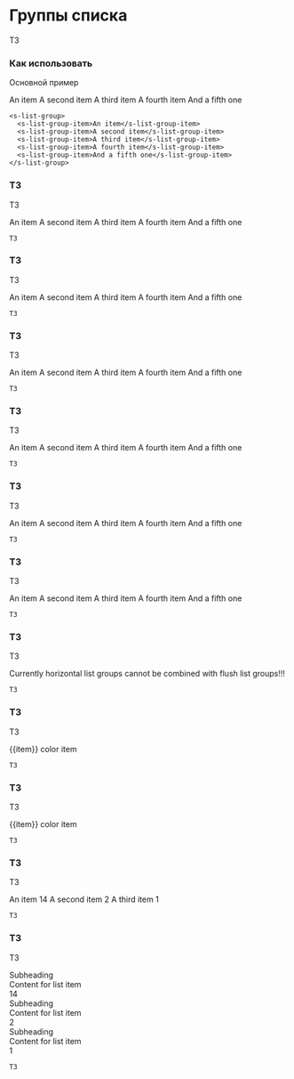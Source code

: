 # Группы списка

ТЗ

### Как использовать
Основной пример

<s-list-group>
  <s-list-group-item>An item</s-list-group-item>
  <s-list-group-item>A second item</s-list-group-item>
  <s-list-group-item>A third item</s-list-group-item>
  <s-list-group-item>A fourth item</s-list-group-item>
  <s-list-group-item>And a fifth one</s-list-group-item>
</s-list-group>

``` vue
<s-list-group>
  <s-list-group-item>An item</s-list-group-item>
  <s-list-group-item>A second item</s-list-group-item>
  <s-list-group-item>A third item</s-list-group-item>
  <s-list-group-item>A fourth item</s-list-group-item>
  <s-list-group-item>And a fifth one</s-list-group-item>
</s-list-group>
```

### ТЗ
ТЗ

<s-list-group>
  <s-list-group-item active>An item</s-list-group-item>
  <s-list-group-item>A second item</s-list-group-item>
  <s-list-group-item>A third item</s-list-group-item>
  <s-list-group-item>A fourth item</s-list-group-item>
  <s-list-group-item>And a fifth one</s-list-group-item>
</s-list-group>


``` vue
ТЗ
```

### ТЗ
ТЗ

<s-list-group>
  <s-list-group-item disabled>An item</s-list-group-item>
  <s-list-group-item>A second item</s-list-group-item>
  <s-list-group-item>A third item</s-list-group-item>
  <s-list-group-item>A fourth item</s-list-group-item>
  <s-list-group-item>And a fifth one</s-list-group-item>
</s-list-group>


``` vue
ТЗ
```

### ТЗ
ТЗ

<s-list-group>
  <s-list-group-item href="#" active>An item</s-list-group-item>
  <s-list-group-item href="#">A second item</s-list-group-item>
  <s-list-group-item href="#">A third item</s-list-group-item>
  <s-list-group-item href="#">A fourth item</s-list-group-item>
  <s-list-group-item href="#">And a fifth one</s-list-group-item>
</s-list-group>



``` vue
ТЗ
```

### ТЗ
ТЗ

<s-list-group>
  <s-list-group-item tag="button" active>An item</s-list-group-item>
  <s-list-group-item tag="button">A second item</s-list-group-item>
  <s-list-group-item tag="button">A third item</s-list-group-item>
  <s-list-group-item tag="button">A fourth item</s-list-group-item>
  <s-list-group-item tag="button">And a fifth one</s-list-group-item>
</s-list-group>

``` vue
ТЗ
```


### ТЗ
ТЗ

<s-list-group flush>
  <s-list-group-item disabled>An item</s-list-group-item>
  <s-list-group-item>A second item</s-list-group-item>
  <s-list-group-item>A third item</s-list-group-item>
  <s-list-group-item>A fourth item</s-list-group-item>
  <s-list-group-item>And a fifth one</s-list-group-item>
</s-list-group>


``` vue
ТЗ
```


### ТЗ
ТЗ

<s-list-group numbered>
  <s-list-group-item>An item</s-list-group-item>
  <s-list-group-item>A second item</s-list-group-item>
  <s-list-group-item>A third item</s-list-group-item>
  <s-list-group-item>A fourth item</s-list-group-item>
  <s-list-group-item>And a fifth one</s-list-group-item>
</s-list-group>


``` vue
ТЗ
```

### ТЗ
ТЗ

Currently horizontal list groups cannot be combined with flush list groups!!!

<template v-for="(item) in ['', '-sm', '-md', '-lg', '-xl', '-xxl']">
  <s-list-group class="mb-1" :layout="'horizontal' + item">
    <s-list-group-item>An item</s-list-group-item>
    <s-list-group-item>A second item</s-list-group-item>
    <s-list-group-item>A third item</s-list-group-item>
  </s-list-group>
</template>


``` vue
ТЗ
```

### ТЗ
ТЗ

<s-list-group>
  <s-list-group-item v-for="(item) in ['primary', 'secondary', 'success', 'danger', 'warning', 'info', 'light', 'dark']" :color="item">{{item}} color item</s-list-group-item>
</s-list-group>



``` vue
ТЗ
```

### ТЗ
ТЗ

<s-list-group>
  <s-list-group-item href="#" v-for="(item) in ['primary', 'secondary', 'success', 'danger', 'warning', 'info', 'light', 'dark']" :color="item">{{item}} color item</s-list-group-item>
</s-list-group>



``` vue
ТЗ
```

### ТЗ
ТЗ

<s-list-group>
  <s-list-group-item class="d-flex justify-content-between align-items-center">
    An item
    <s-badge color="primary" shape="rounded-pill">14</s-badge>
  </s-list-group-item>
  <s-list-group-item class="d-flex justify-content-between align-items-center">
    A second item
    <s-badge color="primary" shape="rounded-pill">2</s-badge>
  </s-list-group-item>
  <s-list-group-item class="d-flex justify-content-between align-items-center">
    A third item
    <s-badge color="primary" shape="rounded-pill">1</s-badge>
  </s-list-group-item>
</s-list-group>


``` vue
ТЗ
```

### ТЗ
ТЗ

<s-list-group numbered>
  <s-list-group-item class="d-flex justify-content-between align-items-start">
    <div class="ms-2 me-auto">
      <div class="fw-bold">Subheading</div>
      Content for list item
    </div>
    <s-badge color="primary" shape="rounded-pill">14</s-badge>
  </s-list-group-item>
  <s-list-group-item class="d-flex justify-content-between align-items-start">
    <div class="ms-2 me-auto">
      <div class="fw-bold">Subheading</div>
      Content for list item
    </div>
    <s-badge color="primary" shape="rounded-pill">2</s-badge>
  </s-list-group-item>
  <s-list-group-item class="d-flex justify-content-between align-items-start">
    <div class="ms-2 me-auto">
      <div class="fw-bold">Subheading</div>
      Content for list item
    </div>
    <s-badge color="primary" shape="rounded-pill">1</s-badge>
  </s-list-group-item>
</s-list-group>


``` vue
ТЗ
```
